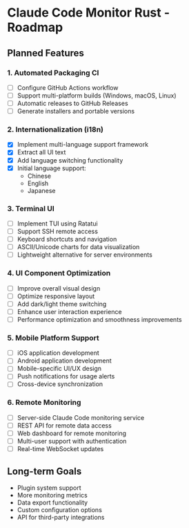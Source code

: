# Claude Code Monitor Rust - Roadmap

## Planned Features

### 1. Automated Packaging CI
- [ ] Configure GitHub Actions workflow
- [ ] Support multi-platform builds (Windows, macOS, Linux)
- [ ] Automatic releases to GitHub Releases
- [ ] Generate installers and portable versions

### 2. Internationalization (i18n)
- [x] Implement multi-language support framework
- [x] Extract all UI text
- [x] Add language switching functionality
- [x] Initial language support:
  - Chinese
  - English
  - Japanese

### 3. Terminal UI
- [ ] Implement TUI using Ratatui
- [ ] Support SSH remote access
- [ ] Keyboard shortcuts and navigation
- [ ] ASCII/Unicode charts for data visualization
- [ ] Lightweight alternative for server environments

### 4. UI Component Optimization
- [ ] Improve overall visual design
- [ ] Optimize responsive layout
- [ ] Add dark/light theme switching
- [ ] Enhance user interaction experience
- [ ] Performance optimization and smoothness improvements

### 5. Mobile Platform Support
- [ ] iOS application development
- [ ] Android application development
- [ ] Mobile-specific UI/UX design
- [ ] Push notifications for usage alerts
- [ ] Cross-device synchronization

### 6. Remote Monitoring
- [ ] Server-side Claude Code monitoring service
- [ ] REST API for remote data access
- [ ] Web dashboard for remote monitoring
- [ ] Multi-user support with authentication
- [ ] Real-time WebSocket updates

## Long-term Goals
- Plugin system support
- More monitoring metrics
- Data export functionality
- Custom configuration options
- API for third-party integrations